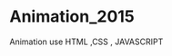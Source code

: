 # Animation_2015
Animation use HTML ,CSS , JAVASCRIPT
<!DOCTYPE html>
<html lang="en">
<head>
    <meta charset="UTF-8">
    <meta name="viewport" content="width=device-width, initial-scale=1.0">
    <title>Computer Animation</title>
    <style>
        .computer {
            width: 200px;
            height: 150px;
            border: 2px solid black;
            border-radius: 10px;
            background-color: #f0f0f0;
            position: relative;
        }
        
        .screen {
            width: 180px;
            height: 120px;
            border: 1px solid black;
            background-color: #ffffff;
            position: absolute;
            top: 15px;
            left: 10px;
            padding: 10px;
            font-family: monospace;
            font-size: 14px;
            white-space: pre;
        }
        
        .code {
            position: absolute;
            top: 10px;
            left: 10px;
            animation: coding 5s infinite;
        }
        
        @keyframes coding {
            0% {
                content: "HTML";
            }
            20% {
                content: "HTML\nCSS";
            }
            40% {
                content: "HTML\nCSS\nJavaScript";
            }
            60% {
                content: "HTML\nCSS\nJavaScript\nReact";
            }
            80% {
                content: "HTML\nCSS\nJavaScript\nReact\nNode.js";
            }
            100% {
                content: "HTML\nCSS\nJavaScript\nReact\nNode.js\n...";
            }
        }
        
        .code::before {
            content: "";
            animation: blink 1s infinite;
        }
        
        @keyframes blink {
            0% {
                opacity: 1;
            }
            50% {
                opacity: 0;
            }
            100% {
                opacity: 1;
            }
        }
    </style>
</head>
<body>
    <div class="computer">
        <div class="screen">
            <span class="code"></span>
        </div>
    </div>
</body>
</html>

